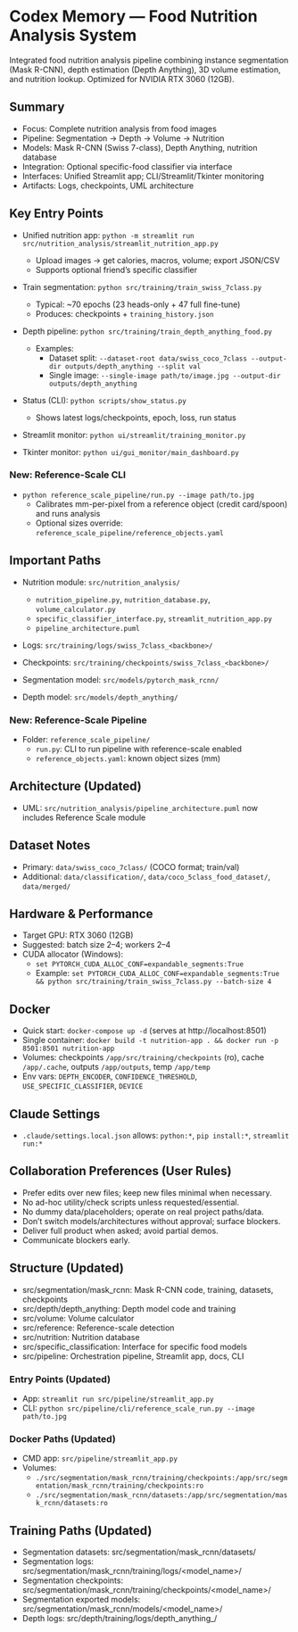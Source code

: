 # Codex Memory — Food Nutrition Analysis System

Integrated food nutrition analysis pipeline combining instance segmentation (Mask R-CNN), depth estimation (Depth Anything), 3D volume estimation, and nutrition lookup. Optimized for NVIDIA RTX 3060 (12GB).

## Summary

- Focus: Complete nutrition analysis from food images
- Pipeline: Segmentation → Depth → Volume → Nutrition
- Models: Mask R-CNN (Swiss 7-class), Depth Anything, nutrition database
- Integration: Optional specific-food classifier via interface
- Interfaces: Unified Streamlit app; CLI/Streamlit/Tkinter monitoring
- Artifacts: Logs, checkpoints, UML architecture

## Key Entry Points

- Unified nutrition app: `python -m streamlit run src/nutrition_analysis/streamlit_nutrition_app.py`
  - Upload images → get calories, macros, volume; export JSON/CSV
  - Supports optional friend’s specific classifier

- Train segmentation: `python src/training/train_swiss_7class.py`
  - Typical: ~70 epochs (23 heads-only + 47 full fine-tune)
  - Produces: checkpoints + `training_history.json`

- Depth pipeline: `python src/training/train_depth_anything_food.py`
  - Examples:
    - Dataset split: `--dataset-root data/swiss_coco_7class --output-dir outputs/depth_anything --split val`
    - Single image: `--single-image path/to/image.jpg --output-dir outputs/depth_anything`

- Status (CLI): `python scripts/show_status.py`
  - Shows latest logs/checkpoints, epoch, loss, run status

- Streamlit monitor: `python ui/streamlit/training_monitor.py`
- Tkinter monitor: `python ui/gui_monitor/main_dashboard.py`

### New: Reference-Scale CLI
- `python reference_scale_pipeline/run.py --image path/to.jpg`
  - Calibrates mm-per-pixel from a reference object (credit card/spoon) and runs analysis
  - Optional sizes override: `reference_scale_pipeline/reference_objects.yaml`

## Important Paths

- Nutrition module: `src/nutrition_analysis/`
  - `nutrition_pipeline.py`, `nutrition_database.py`, `volume_calculator.py`
  - `specific_classifier_interface.py`, `streamlit_nutrition_app.py`
  - `pipeline_architecture.puml`

- Logs: `src/training/logs/swiss_7class_<backbone>/`
- Checkpoints: `src/training/checkpoints/swiss_7class_<backbone>/`
- Segmentation model: `src/models/pytorch_mask_rcnn/`
- Depth model: `src/models/depth_anything/`

### New: Reference-Scale Pipeline
- Folder: `reference_scale_pipeline/`
  - `run.py`: CLI to run pipeline with reference-scale enabled
  - `reference_objects.yaml`: known object sizes (mm)

## Architecture (Updated)
- UML: `src/nutrition_analysis/pipeline_architecture.puml` now includes Reference Scale module

## Dataset Notes

- Primary: `data/swiss_coco_7class/` (COCO format; train/val)
- Additional: `data/classification/`, `data/coco_5class_food_dataset/`, `data/merged/`

## Hardware & Performance

- Target GPU: RTX 3060 (12GB)
- Suggested: batch size 2–4; workers 2–4
- CUDA allocator (Windows):
  - `set PYTORCH_CUDA_ALLOC_CONF=expandable_segments:True`
  - Example: `set PYTORCH_CUDA_ALLOC_CONF=expandable_segments:True && python src/training/train_swiss_7class.py --batch-size 4`

## Docker

- Quick start: `docker-compose up -d` (serves at http://localhost:8501)
- Single container: `docker build -t nutrition-app . && docker run -p 8501:8501 nutrition-app`
- Volumes: checkpoints `/app/src/training/checkpoints` (ro), cache `/app/.cache`, outputs `/app/outputs`, temp `/app/temp`
- Env vars: `DEPTH_ENCODER`, `CONFIDENCE_THRESHOLD`, `USE_SPECIFIC_CLASSIFIER`, `DEVICE`

## Claude Settings

- `.claude/settings.local.json` allows: `python:*`, `pip install:*`, `streamlit run:*`

## Collaboration Preferences (User Rules)

- Prefer edits over new files; keep new files minimal when necessary.
- No ad-hoc utility/check scripts unless requested/essential.
- No dummy data/placeholders; operate on real project paths/data.
- Don’t switch models/architectures without approval; surface blockers.
- Deliver full product when asked; avoid partial demos.
- Communicate blockers early.

## Structure (Updated)
- src/segmentation/mask_rcnn: Mask R-CNN code, training, datasets, checkpoints
- src/depth/depth_anything: Depth model code and training
- src/volume: Volume calculator
- src/reference: Reference-scale detection
- src/nutrition: Nutrition database
- src/specific_classification: Interface for specific food models
- src/pipeline: Orchestration pipeline, Streamlit app, docs, CLI

### Entry Points (Updated)
- App: `streamlit run src/pipeline/streamlit_app.py`
- CLI: `python src/pipeline/cli/reference_scale_run.py --image path/to.jpg`

### Docker Paths (Updated)
- CMD app: `src/pipeline/streamlit_app.py`
- Volumes:
  - `./src/segmentation/mask_rcnn/training/checkpoints:/app/src/segmentation/mask_rcnn/training/checkpoints:ro`
  - `./src/segmentation/mask_rcnn/datasets:/app/src/segmentation/mask_rcnn/datasets:ro`

## Training Paths (Updated)
- Segmentation datasets: src/segmentation/mask_rcnn/datasets/
- Segmentation logs: src/segmentation/mask_rcnn/training/logs/<model_name>/
- Segmentation checkpoints: src/segmentation/mask_rcnn/training/checkpoints/<model_name>/
- Segmentation exported models: src/segmentation/mask_rcnn/models/<model_name>/
- Depth logs: src/depth/training/logs/depth_anything_<encoder>/

